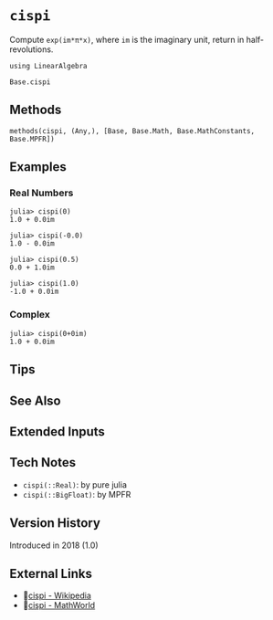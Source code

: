 # `cispi`

Compute `exp(im*π*x)`, where `im` is the imaginary unit,
return in half-revolutions.

```@setup repl_only
using LinearAlgebra
```
```@docs
Base.cispi
```


## Methods

```@repl
methods(cispi, (Any,), [Base, Base.Math, Base.MathConstants, Base.MPFR])
```


## Examples

### Real Numbers
```jldoctest
julia> cispi(0)
1.0 + 0.0im

julia> cispi(-0.0)
1.0 - 0.0im

julia> cispi(0.5)
0.0 + 1.0im

julia> cispi(1.0)
-1.0 + 0.0im
```

### Complex
```jldoctest
julia> cispi(0+0im)
1.0 + 0.0im
```

## Tips


## See Also


## Extended Inputs


## Tech Notes

- `cispi(::Real)`: by pure julia
- `cispi(::BigFloat)`: by MPFR


## Version History

Introduced in 2018 (1.0)


## External Links
- 🔗[cispi - Wikipedia](https://en.wikipedia.org/wiki/ )
- 🔗[cispi - MathWorld](https://mathworld.wolfram.com/ )
